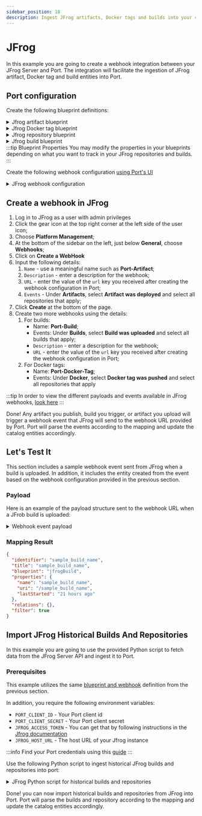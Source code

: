 ```yaml
---
sidebar_position: 18
description: Ingest JFrog artifacts, Docker tags and builds into your catalog
---
```


# JFrog

In this example you are going to create a webhook integration between your JFrog Server and Port. The integration will facilitate the ingestion of JFrog artifact, Docker tag and build entities into Port.

## Port configuration

Create the following blueprint definitions:

<details>
<summary>Jfrog artifact blueprint</summary>

```json showLineNumbers
{
  "identifier": "jfrogArtifact",
  "description": "This blueprint represents an artifact in our JFrog catalog",
  "title": "JFrog Artifact",
  "icon": "JfrogXray",
  "schema": {
    "properties": {
      "name": {
        "type": "string",
        "title": "Name",
        "description": "Name of the artifact"
      },
      "path": {
        "type": "string",
        "title": "Path",
        "description": "Path to artifact"
      },
      "sha256": {
        "type": "string",
        "title": "SHA 256",
        "description": "SHA256 of the artifact"
      },
      "size": {
        "type": "number",
        "title": "Size",
        "description": "Size of the artifact"
      }
    },
    "required": []
  },
  "mirrorProperties": {},
  "calculationProperties": {},
  "aggregationProperties": {},
  "relations": {
    "repository": {
      "title": "Repository",
      "description": "Repository of the artifact",
      "target": "jfrogRepository",
      "required": false,
      "many": false
    }
  }
}
```

</details>

<details>
<summary>Jfrog Docker tag blueprint</summary>

```json showLineNumbers
{
  "identifier": "jfrogDockerTag",
  "description": "This blueprint represents a Docker tag in our Jfrog catalog",
  "title": "JFrog Docker Tag",
  "icon": "JfrogXray",
  "schema": {
    "properties": {
      "name": {
        "type": "string",
        "title": "Name",
        "description": "Name of the Docker tag"
      },
      "imageName": {
        "type": "string",
        "title": "Image Name",
        "description": "Name of the Docker image"
      },
      "path": {
        "type": "string",
        "title": "Path",
        "description": "Path to Docker tag"
      },
      "sha256": {
        "type": "string",
        "title": "SHA 256",
        "description": "SHA256 of the Docker tag"
      },
      "size": {
        "type": "number",
        "title": "Size",
        "description": "Size of the Docker tag"
      },
      "tag": {
        "type": "string",
        "title": "Docker tag",
        "description": "Docker tag"
      },
      "platforms": {
        "type": "array",
        "title": "Platforms",
        "description": "Platforms supported by image"
      }
    },
    "required": []
  },
  "mirrorProperties": {},
  "calculationProperties": {},
  "aggregationProperties": {},
  "relations": {
    "repository": {
      "title": "Repository",
      "description": "Repository of the artifact",
      "target": "jfrogRepository",
      "required": false,
      "many": false
    }
  }
}
```

</details>

<details>
<summary>Jfrog repository blueprint</summary>

```json showLineNumbers
{
  "identifier": "jfrogRepository",
  "description": "This blueprint represents a repository on Jfrog",
  "title": "JFrog Repository",
  "icon": "JfrogXray",
  "schema": {
    "properties": {
      "key": {
        "type": "string",
        "title": "Key",
        "description": "Name of the repository"
      },
      "description": {
        "type": "string",
        "title": "Description",
        "description": "Description of the repository"
      },
      "type": {
        "type": "string",
        "title": "Repository Type",
        "description": "Type of the repository",
        "enum": ["LOCAL", "REMOTE", "VIRTUAL", "FEDERATED", "DISTRIBUTION"],
        "enumColors": {
          "LOCAL": "blue",
          "REMOTE": "bronze",
          "VIRTUAL": "darkGray",
          "FEDERATED": "green",
          "DISTRIBUTION": "lightGray"
        }
      },
      "url": {
        "type": "string",
        "title": "Repository URL",
        "description": "URL to the repository",
        "format": "url"
      },
      "packageType": {
        "type": "string",
        "title": "Package type",
        "description": "Type of the package"
      }
    },
    "required": []
  },
  "mirrorProperties": {},
  "calculationProperties": {},
  "aggregationProperties": {},
  "relations": {}
}
```

</details>

<details>
<summary>Jfrog build blueprint</summary>

```json showLineNumbers
{
  "identifier": "jfrogBuild",
  "description": "This blueprint represents a build from JFrog",
  "title": "JFrog Build",
  "icon": "JfrogXray",
  "schema": {
    "properties": {
      "name": {
        "type": "string",
        "title": "Build name",
        "description": "Name of the build"
      },
      "uri": {
        "type": "string",
        "title": "Build URI",
        "description": "URI to the build"
      },
      "lastStarted": {
        "type": "string",
        "title": "Last build time",
        "description": "Last time the build ran",
        "format": "date-time"
      }
    },
    "required": []
  },
  "mirrorProperties": {},
  "calculationProperties": {},
  "aggregationProperties": {},
  "relations": {}
}
```

</details>
:::tip Blueprint Properties
You may modify the properties in your blueprints depending on what you want to track in your JFrog repositories and builds.
:::

Create the following webhook configuration [using Port's UI](/build-your-software-catalog/custom-integration/webhook/?operation=ui#configuring-webhook-endpoints)

<details>
<summary>JFrog webhook configuration</summary>

1. **Basic details** tab - fill the following details:
   1. Title : `JFrog mapper`;
   2. Identifier : `jfrogMapper`;
   3. Description : `A webhook configuration to map JFrog repositories and builds to Port`;
   4. Icon : `JfrogXray`;
2. **Integration configuration** tab - fill the following JQ mapping:

```json
[
  {
    "blueprint": "jfrogBuild",
    "filter": ".body.event_type == 'uploaded'",
    "entity": {
      "identifier": ".body.build_name",
      "title": ".body.build_name",
      "properties": {
        "name": ".body.build_name",
        "uri": "'/' + .body.build_name",
        "lastStarted": ".body.build_started"
      }
    }
  },
  {
    "blueprint": "jfrogDockerTag",
    "filter": ".body.event_type == 'pushed'",
    "entity": {
      "identifier": ".body.name",
      "title": ".body.name",
      "properties": {
        "name": ".body.name",
        "imageName": ".body.image_name",
        "path": ".body.path",
        "sha256": ".body.sha256",
        "size": ".body.size",
        "tag": ".body.tag",
        "platforms": ".body.platforms[] | \"(.os):(.architecture)\""
      },
      "relations": {
        "repository": ".body.repo_key"
      }
    }
  },
  {
    "blueprint": "jfrogArtifact",
    "filter": ".body.event_type == 'deployed'",
    "entity": {
      "identifier": ".body.data.name",
      "title": ".body.data.name",
      "properties": {
        "name": ".body.data.name",
        "path": ".body.data.path",
        "sha256": ".body.data.sha256",
        "size": ".body.data.size"
      },
      "relations": {
        "repository": ".body.data.repo_key"
      }
    }
  }
]
```

:::note
Take note of, and copy the Webhook URL that is provided in this tab
:::

3. Click **Save** at the bottom of the page.
</details>

## Create a webhook in JFrog

1. Log in to JFrog as a user with admin privileges
2. Click the gear icon at the top right corner at the left side of the user icon;
3. Choose **Platform Management**;
4. At the bottom of the sidebar on the left, just below **General**, choose **Webhooks**;
5. Click on **Create a WebHook**
6. Input the following details:
   1. `Name` - use a meaningful name such as **Port-Artifact**;
   2. `Description` - enter a description for the webhook;
   3. `URL` - enter the value of the `url` key you received after creating the webhook configuration in Port;
   4. `Events` - Under **Artifacts**, select **Artifact was deployed** and select all repositories that apply;
7. Click **Create** at the bottom of the page.
8. Create two more webhooks using the details:
   1. For builds:
      - Name: **Port-Build**;
      - Events: Under **Builds**, select **Build was uploaded** and select all builds that apply;
      - `Description` - enter a description for the webhook;
      - `URL` - enter the value of the `url` key you received after creating the webhook configuration in Port;
   2. For Docker tags:
      - Name: **Port-Docker-Tag**;
      - Events: Under **Docker**, select **Docker tag was pushed** and select all repositories that apply

:::tip
In order to view the different payloads and events available in JFrog webhooks, [look here](https://jfrog.com/help/r/jfrog-platform-administration-documentation/event-types)
:::

Done! Any artifact you publish, build you trigger, or artifact you upload will trigger a webhook event that JFrog will send to the webhook URL provided by Port. Port will parse the events according to the mapping and update the catalog entities accordingly.

## Let's Test It

This section includes a sample webhook event sent from JFrog when a build is uploaded. In addition, it includes the entity created from the event based on the webhook configuration provided in the previous section.

### Payload

Here is an example of the payload structure sent to the webhook URL when a JFrob build is uploaded:

<details>
<summary>Webhook event payload</summary>

```json showLineNumbers
{
  "build_name": "sample_build_name",
  "event_type": "uploaded",
  "build_number": "1",
  "build_started": "2020-06-18T14:40:49.869+0300"
}
```

</details>

### Mapping Result

```json showLineNumbers
{
  "identifier": "sample_build_name",
  "title": "sample_build_name",
  "blueprint": "jfrogBuild",
  "properties": {
    "name": "sample_build_name",
    "uri": "/sample_build_name",
    "lastStarted": "21 hours ago"
  },
  "relations": {},
  "filter": true
}
```

## Import JFrog Historical Builds And Repositories

In this example you are going to use the provided Python script to fetch data from the JFrog Server API and ingest it to Port.

### Prerequisites

This example utilizes the same [blueprint and webhook](#port-configuration) definition from the previous section.

In addition, you require the following environment variables:

- `PORT_CLIENT_ID` - Your Port client id
- `PORT_CLIENT_SECRET` - Your Port client secret
- `JFROG_ACCESS_TOKEN` - You can get that by following instructions in the [Jfrog documentation](https://jfrog.com/help/r/jfrog-platform-administration-documentation/access-tokens)
- `JFROG_HOST_URL` - The host URL of your Jfrog instance

:::info
Find your Port credentials using this [guide](https://docs.getport.io/build-your-software-catalog/custom-integration/api/#find-your-port-credentials)
:::

Use the following Python script to ingest historical JFrog builds and repositories into port:

<details>
<summary>JFrog Python script for historical builds and repositories</summary>

```python showLineNumbers
# Dependencies to install
# pip install python-dotenv
# pip install requests

import logging
import os

import dotenv
import requests

dotenv.load_dotenv()

logger = logging.getLogger(__name__)

PORT_API_URL = "https://api.getport.io/v1"
PORT_CLIENT_ID = os.getenv("PORT_CLIENT_ID")
PORT_CLIENT_SECRET = os.getenv("PORT_CLIENT_SECRET")
JFROG_ACCESS_TOKEN = os.getenv("JFROG_ACCESS_TOKEN")
JFROG_HOST_URL = os.getenv("JFROG_HOST_URL")


class Blueprint:
    REPOSITORY = "jfrogRepository"
    BUILD = "jfrogBuild"


## Get Port Access Token
credentials = {"clientId": PORT_CLIENT_ID, "clientSecret": PORT_CLIENT_SECRET}
token_response = requests.post(f"{PORT_API_URL}/auth/access_token", json=credentials)
access_token = token_response.json()["accessToken"]

# You can now use the value in access_token when making further requests
headers = {"Authorization": f"Bearer {access_token}"}


def add_entity_to_port(blueprint_id, entity_object, transform_function):
    """A function to create the passed entity in Port

    Params
    --------------
    blueprint_id: str
        The blueprint id to create the entity in Port

    entity_object: dict
        The entity to add in your Port catalog

    transform_function: function
        A function to transform the entity object to the Port entity object

    Returns
    --------------
    response: dict
        The response object after calling the webhook
    """
    logger.info(f"Adding entity to Port: {entity_object}")
    entity_payload = transform_function(entity_object)
    response = requests.post(
        (
            f"{PORT_API_URL}/blueprints/"
            f"{blueprint_id}/entities?upsert=true&merge=true"
        ),
        json=entity_payload,
        headers=headers,
    )
    logger.info(response.json())


def get_all_builds():
    logger.info("Getting all builds")
    url = f"{JFROG_HOST_URL}/artifactory/api/build"
    response = requests.get(
        url, headers={"Authorization": "Bearer " + JFROG_ACCESS_TOKEN}
    )
    response.raise_for_status()
    builds = response.json()["builds"]
    return builds


def get_all_repositories():
    logger.info("Getting all repositories")
    url = f"{JFROG_HOST_URL}/artifactory/api/repositories"
    response = requests.get(
        url, headers={"Authorization": "Bearer " + JFROG_ACCESS_TOKEN}
    )
    response.raise_for_status()
    repositories = response.json()
    return repositories


if __name__ == "__main__":
    logger.info("Starting Port integration")
    for repository in get_all_repositories():
        repository_object = {
            "key": repository["key"],
            "description": repository.get("description", ""),
            "type": repository["type"].upper(),
            "url": repository["url"],
            "packageType": repository["packageType"].upper(),
        }
        transform_build_function = lambda x: {
            "identifier": repository_object["key"],
            "title": repository_object["key"],
            "properties": {
                **repository_object,
            },
        }
        logger.info(f"Added repository: {repository_object['key']}")
        add_entity_to_port(
            Blueprint.REPOSITORY, repository_object, transform_build_function
        )

    logger.info("Completed repositories, starting builds")
    for build in get_all_builds():
        build_object = {
            "name": build["uri"].split("/")[-1],
            "uri": build["uri"],
            "lastStarted": build["lastStarted"],
        }
        transform_build_function = lambda x: {
            "identifier": build_object["name"],
            "title": build_object["name"],
            "properties": {
                **build_object,
            },
        }
        logger.info(f"Added build: {build_object['name']}")
        add_entity_to_port(Blueprint.BUILD, build_object, transform_build_function)

```

</details>

Done! you can now import historical builds and repositories from JFrog into Port. Port will parse the builds and repository according to the mapping and update the catalog entities accordingly.
